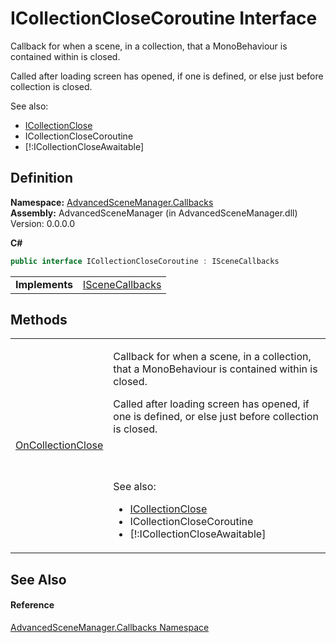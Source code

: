 # ICollectionCloseCoroutine Interface



Callback for when a scene, in a collection, that a MonoBehaviour is contained within is closed.

Called after loading screen has opened, if one is defined, or else just before collection is closed.
  
  
 See also: <ul><li><a href="T_AdvancedSceneManager_Callbacks_ICollectionClose.md">ICollectionClose</a></li><li>ICollectionCloseCoroutine</li><li>[!:ICollectionCloseAwaitable]</li></ul>





## Definition
**Namespace:** <a href="N_AdvancedSceneManager_Callbacks.md">AdvancedSceneManager.Callbacks</a>  
**Assembly:** AdvancedSceneManager (in AdvancedSceneManager.dll) Version: 0.0.0.0

**C#**
``` C#
public interface ICollectionCloseCoroutine : ISceneCallbacks
```

<table><tr><td><strong>Implements</strong></td><td><a href="T_AdvancedSceneManager_Callbacks_ISceneCallbacks.md">ISceneCallbacks</a></td></tr>
</table>



## Methods
<table>
<tr>
<td><a href="M_AdvancedSceneManager_Callbacks_ICollectionCloseCoroutine_OnCollectionClose.md">OnCollectionClose</a></td>
<td><p>Callback for when a scene, in a collection, that a MonoBehaviour is contained within is closed.</p><p>

Called after loading screen has opened, if one is defined, or else just before collection is closed.</p><br /><br />

 See also: <ul><li><a href="T_AdvancedSceneManager_Callbacks_ICollectionClose.md">ICollectionClose</a></li><li>ICollectionCloseCoroutine</li><li>[!:ICollectionCloseAwaitable]</li></ul>

</td></tr>
</table>

## See Also


#### Reference
<a href="N_AdvancedSceneManager_Callbacks.md">AdvancedSceneManager.Callbacks Namespace</a>  
